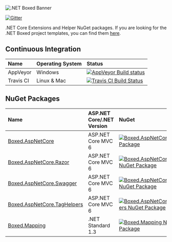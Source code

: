![.NET Boxed Banner](https://raw.githubusercontent.com/Dotnet-Boxed/Templates/master/Images/Banner.png)

 [![Gitter](https://img.shields.io/gitter/room/nwjs/nw.js.svg?maxAge=2592000)](https://gitter.im/Dotnet-Boxed/Lobby?utm_source=share-link&utm_medium=link&utm_campaign=share-link)
 
.NET Core Extensions and Helper NuGet packages. If you are looking for the .NET Boxed project templates, you can find them [here](https://github.com/Dotnet-Boxed/Templates).
  
## Continuous Integration

| Name      | Operating System | Status |
| :---      | :---             | :---   |
| AppVeyor  | Windows          | [![AppVeyor Build status](https://ci.appveyor.com/api/projects/status/aknwu9sil3dv3im0?svg=true)](https://ci.appveyor.com/project/RehanSaeed/framework) |
| Travis CI | Linux & Mac      | [![Travis CI Build Status](https://img.shields.io/travis/Dotnet-Boxed/Framework.svg?maxAge=3600&label=travis)](https://travis-ci.org/Dotnet-Boxed/Framework) |

## NuGet Packages

| Name | ASP.NET Core/.NET Version | NuGet | MyGet |
| :--- | :---        | :---  | :---  |
| [Boxed.AspNetCore](https://www.nuget.org/packages/Boxed.AspNetCore/)                       | ASP.NET Core MVC 6 | [![Boxed.AspNetCore NuGet Package](https://img.shields.io/nuget/v/Boxed.AspNetCore.svg)](https://www.nuget.org/packages/Boxed.AspNetCore/)                                  | [![Boxed.AspNetCore MyGet Package](https://img.shields.io/myget/aspnet-mvc-boilerplate/v/Boxed.AspNetCore.svg)](http://myget.org/gallery/Boxed.AspNetCore)                                  |
| [Boxed.AspNetCore.Razor](https://www.nuget.org/packages/Boxed.AspNetCore.Razor/)           | ASP.NET Core MVC 6 | [![Boxed.AspNetCore.Razor NuGet Package](https://img.shields.io/nuget/v/Boxed.AspNetCore.Razor.svg)](https://www.nuget.org/packages/Boxed.AspNetCore.Razor/)                | [![Boxed.AspNetCore.Razor MyGet Package](https://img.shields.io/myget/aspnet-mvc-boilerplate/v/Boxed.AspNetCore.Razor.svg)](http://myget.org/gallery/Boxed.AspNetCore.Razor)                |
| [Boxed.AspNetCore.Swagger](https://www.nuget.org/packages/Boxed.AspNetCore.Swagger/)       | ASP.NET Core MVC 6 | [![Boxed.AspNetCore.Swagger NuGet Package](https://img.shields.io/nuget/v/Boxed.AspNetCore.Swagger.svg)](https://www.nuget.org/packages/Boxed.AspNetCore.Swagger/)          | [![Boxed.AspNetCore.Swagger MyGet Package](https://img.shields.io/myget/aspnet-mvc-boilerplate/v/Boxed.AspNetCore.Swagger.svg)](http://myget.org/gallery/Boxed.AspNetCore.Swagger)                |
| [Boxed.AspNetCore.TagHelpers](https://www.nuget.org/packages/Boxed.AspNetCore.TagHelpers/) | ASP.NET Core MVC 6 | [![Boxed.AspNetCore.TagHelpers NuGet Package](https://img.shields.io/nuget/v/Boxed.AspNetCore.TagHelpers.svg)](https://www.nuget.org/packages/Boxed.AspNetCore.TagHelpers/) | [![Boxed.AspNetCore.TagHelpers MyGet Package](https://img.shields.io/myget/aspnet-mvc-boilerplate/v/Boxed.AspNetCore.TagHelpers.svg)](http://myget.org/gallery/Boxed.AspNetCore.TagHelpers) |
| [Boxed.Mapping](https://www.nuget.org/packages/Boxed.Mapping/)                             | .NET Standard 1.3  | [![Boxed.Mapping NuGet Package](https://img.shields.io/nuget/v/Boxed.Mapping.svg)](https://www.nuget.org/packages/Boxed.Mapping/)                                           | [![Boxed.Mapping MyGet Package](https://img.shields.io/myget/aspnet-mvc-boilerplate/v/Boxed.Mapping.svg)](http://myget.org/gallery/Boxed.Mapping)                                  |